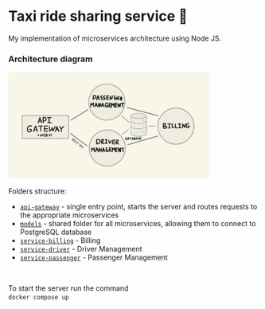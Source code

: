 # Taxi ride sharing service 🚖 
My implementation of microservices architecture using Node JS. <br />

### Architecture diagram

<img src="diagram.png" width="80%" height="45%">

<br />

Folders structure:
- [`api-gateway`](./api-gateway) - single entry point, starts the server and routes requests to the appropriate microservices
- [`models`](./models) - shared folder for all microservices, allowing them to connect to PostgreSQL database
- [`service-billing`](./service-billing) - Billing
- [`service-driver`](./service-driver) - Driver Management
- [`service-passenger`](./service-passenger) - Passenger Management

<br />

To start the server run the command <br />
`docker compose up`
